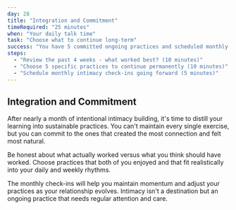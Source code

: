```yaml
---
day: 28
title: "Integration and Commitment"
timeRequired: "25 minutes"
when: "Your daily talk time"
task: "Choose what to continue long-term"
success: "You have 5 committed ongoing practices and scheduled monthly reviews"
steps:
  - "Review the past 4 weeks - what worked best? (10 minutes)"
  - "Choose 5 specific practices to continue permanently (10 minutes)"
  - "Schedule monthly intimacy check-ins going forward (5 minutes)"
---
```


## Integration and Commitment

After nearly a month of intentional intimacy building, it's time to distill your learning into sustainable practices. You can't maintain every single exercise, but you can commit to the ones that created the most connection and felt most natural.

Be honest about what actually worked versus what you think should have worked. Choose practices that both of you enjoyed and that fit realistically into your daily and weekly rhythms.

The monthly check-ins will help you maintain momentum and adjust your practices as your relationship evolves. Intimacy isn't a destination but an ongoing practice that needs regular attention and care.